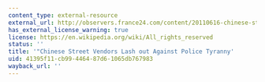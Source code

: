 ```yaml
---
content_type: external-resource
external_url: http://observers.france24.com/content/20110616-chinese-street-vendors-lash-out-against-police-tyranny-xintang
has_external_license_warning: true
license: https://en.wikipedia.org/wiki/All_rights_reserved
status: ''
title: '"Chinese Street Vendors Lash out Against Police Tyranny'
uid: 41395f11-cb99-4464-87d6-1065db767983
wayback_url: ''
---
```

